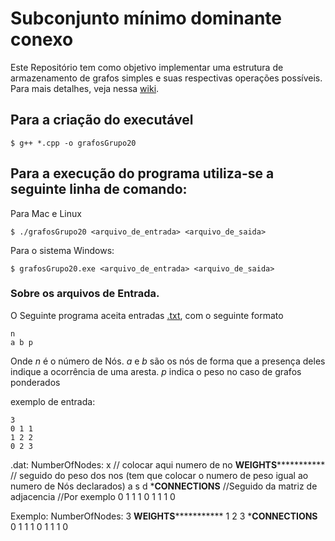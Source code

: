 # Subconjunto mínimo dominante conexo

Este Repositório tem como objetivo implementar uma estrutura de armazenamento de grafos simples e suas respectivas operações possíveis.
Para mais detalhes, veja nessa [wiki](https://github.com/renanNun/Minimum-independent-set-connected/wiki/Introdu%C3%A7%C3%A3o).

## Para a criação do executável

```
$ g++ *.cpp -o grafosGrupo20
```

## Para a execução do programa utiliza-se a seguinte linha de comando:

Para Mac e Linux

```
$ ./grafosGrupo20 <arquivo_de_entrada> <arquivo_de_saida>
```

Para o sistema Windows:

```
$ grafosGrupo20.exe <arquivo_de_entrada> <arquivo_de_saida>
```

### Sobre os arquivos de Entrada.

O Seguinte programa aceita entradas [.txt](https://pt.wikipedia.org/wiki/Arquivo_de_texto), com o seguinte formato

```
n
a b p
```

Onde *n* é o número de Nós.
*a* e *b* são os nós de forma que a presença deles indique a ocorrência de uma aresta.
*p* indica o peso no caso de grafos ponderados

exemplo de entrada:
```
3
0 1 1
1 2 2
0 2 3
```

.dat: 
NumberOfNodes:
x // colocar aqui numero de no
******************WEIGHTS***************************** // seguido do peso dos nos (tem que colocar o numero de peso igual ao numero de Nós declarados)
a
s
d
*****************CONNECTIONS**************** //Seguido da matriz de adjacencia
//Por exemplo
0 1 1
1 0 1 
1 1 0 

Exemplo:
NumberOfNodes:
3
******************WEIGHTS*****************************
1
2
3
*****************CONNECTIONS****************
0 1 1
1 0 1 
1 1 0

